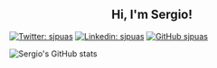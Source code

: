 <h2 align="center">Hi, I'm Sergio!</h2>

[![Twitter: sjpuas](https://img.shields.io/twitter/follow/sjpuas?style=social)](https://twitter.com/sjpuas)
[![Linkedin: sjpuas](https://img.shields.io/badge/-sjpuas-blue?style=flat-square&logo=Linkedin&logoColor=white&link=https://www.linkedin.com/in/sjpuas/)](https://www.linkedin.com/in/sjpuas/)
[![GitHub sjpuas](https://img.shields.io/github/followers/sjpuas?label=follow&style=social)](https://github.com/sjpuas)

![Sergio's GitHub stats](https://github-readme-stats.vercel.app/api?username=sjpuas&show_icons=true)

